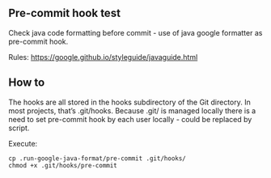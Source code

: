 ## Pre-commit hook test
Check java code formatting before commit - use of java google formatter as pre-commit hook.

Rules: https://google.github.io/styleguide/javaguide.html

## How to
The hooks are all stored in the hooks subdirectory of the Git directory. In most projects, that’s .git/hooks.
Because .git/ is managed locally there is a need to set pre-commit hook by each user locally - could be replaced by script.

Execute:

    cp .run-google-java-format/pre-commit .git/hooks/
    chmod +x .git/hooks/pre-commit